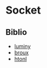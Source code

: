 # Socket

## Biblio

- [luminy](http://jean-luc.massat.perso.luminy.univ-amu.fr/ens/docs/socket.html)
- [broux](https://broux.developpez.com/articles/c/sockets/)
- [htonl](https://stackoverflow.com/questions/36924598/understanding-htonl-and-ntohl)
